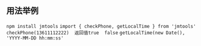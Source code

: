 ## 用法举例
`npm install jmtools`
`import { checkPhone, getLocalTime } from 'jmtools'`
`checkPhone(13611112222)  返回值true  false`
`getLocalTime(new Date(), 'YYYY-MM-DD hh:mm:ss'`

